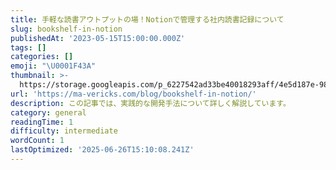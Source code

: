 ```yaml
---
title: 手軽な読書アウトプットの場！Notionで管理する社内読書記録について
slug: bookshelf-in-notion
publishedAt: '2023-05-15T15:00:00.000Z'
tags: []
categories: []
emoji: "\U0001F43A"
thumbnail: >-
  https://storage.googleapis.com/p_6227542ad33be40018293aff/4e5d187e-980e-4b3f-bc07-d764551623b2/bookshelf-in-notion.png
url: 'https://ma-vericks.com/blog/bookshelf-in-notion/'
description: この記事では、実践的な開発手法について詳しく解説しています。
category: general
readingTime: 1
difficulty: intermediate
wordCount: 1
lastOptimized: '2025-06-26T15:10:08.241Z'
---
```


